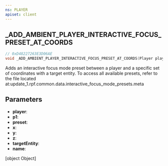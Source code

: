 ```yaml
---
ns: PLAYER
apiset: client
---
```

## _ADD_AMBIENT_PLAYER_INTERACTIVE_FOCUS_PRESET_AT_COORDS

```c
// 0xD48227263E3D06AE
void _ADD_AMBIENT_PLAYER_INTERACTIVE_FOCUS_PRESET_AT_COORDS(Player player,Vector3* p1,char* preset,float x,float y,float z,Entity targetEntity,char* name);
```

Adds an interactive focus mode preset between a player and a specific set of coordinates with a target entity.
To access all available presets, refer to the file located at:update_1.rpf.common.data.interactive_focus_mode_presets.meta


## Parameters
* **player**:
* **p1**:
* **preset**:
* **x**:
* **y**:
* **z**:
* **targetEntity**:
* **name**:


[object Object]